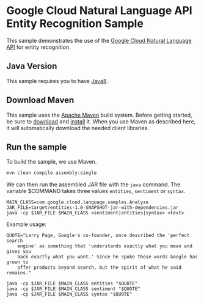 # Google Cloud Natural Language API Entity Recognition Sample

This sample demonstrates the use of the [Google Cloud Natural Language API][NL-Docs]
for entity recognition.

[NL-Docs]: https://cloud.google.com/language/docs/

## Java Version

This sample requires you to have
[Java8](https://docs.oracle.com/javase/8/docs/technotes/guides/install/install_overview.html).

## Download Maven

This sample uses the [Apache Maven][maven] build system. Before getting started, be
sure to [download][maven-download] and [install][maven-install] it. When you use
Maven as described here, it will automatically download the needed client
libraries.

[maven]: https://maven.apache.org
[maven-download]: https://maven.apache.org/download.cgi
[maven-install]: https://maven.apache.org/install.html

## Run the sample

To build the sample, we use Maven.

```bash
mvn clean compile assembly:single
```

We can then run the assembled JAR file with the `java` command. The variable $COMMAND takes
three values `entities`, `sentiment` or `syntax`.

```
MAIN_CLASS=com.google.cloud.language.samples.Analyze
JAR_FILE=target/entities-1.0-SNAPSHOT-jar-with-dependencies.jar
java -cp $JAR_FILE $MAIN_CLASS <sentiment|entities|syntax> <text>
```

Example usage:

```
QUOTE="Larry Page, Google's co-founder, once described the 'perfect search
    engine' as something that 'understands exactly what you mean and gives you
    back exactly what you want.' Since he spoke those words Google has grown to
    offer products beyond search, but the spirit of what he said remains."

java -cp $JAR_FILE $MAIN_CLASS entities "$QUOTE"
java -cp $JAR_FILE $MAIN_CLASS sentiment "$QUOTE"
java -cp $JAR_FILE $MAIN_CLASS syntax "$QUOTE"
```

